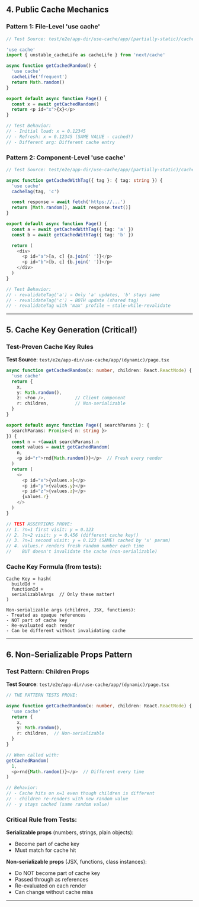 ## <a id="public-cache"></a>4. Public Cache Mechanics

### Pattern 1: File-Level 'use cache'

```typescript
// Test Source: test/e2e/app-dir/use-cache/app/(partially-static)/cache-life/page.tsx

'use cache'
import { unstable_cacheLife as cacheLife } from 'next/cache'

async function getCachedRandom() {
  'use cache'
  cacheLife('frequent')
  return Math.random()
}

export default async function Page() {
  const x = await getCachedRandom()
  return <p id="x">{x}</p>
}

// Test Behavior:
// - Initial load: x = 0.12345
// - Refresh: x = 0.12345 (SAME VALUE - cached!)
// - Different arg: Different cache entry
```

### Pattern 2: Component-Level 'use cache'

```typescript
// Test Source: test/e2e/app-dir/use-cache/app/(partially-static)/cache-tag/page.tsx

async function getCachedWithTag({ tag }: { tag: string }) {
  'use cache'
  cacheTag(tag, 'c')

  const response = await fetch('https://...')
  return [Math.random(), await response.text()]
}

export default async function Page() {
  const a = await getCachedWithTag({ tag: 'a' })
  const b = await getCachedWithTag({ tag: 'b' })

  return (
    <div>
      <p id="a">[a, c] {a.join(' ')}</p>
      <p id="b">[b, c] {b.join(' ')}</p>
    </div>
  )
}

// Test Behavior:
// - revalidateTag('a') → Only 'a' updates, 'b' stays same
// - revalidateTag('c') → BOTH update (shared tag)
// - revalidateTag with 'max' profile → stale-while-revalidate
```

---

## <a id="cache-keys"></a>5. Cache Key Generation (Critical!)

### Test-Proven Cache Key Rules

**Test Source**: `test/e2e/app-dir/use-cache/app/(dynamic)/page.tsx`

```typescript
async function getCachedRandom(x: number, children: React.ReactNode) {
  'use cache'
  return {
    x,
    y: Math.random(),
    z: <Foo />,           // Client component
    r: children,          // Non-serializable
  }
}

export default async function Page({ searchParams }: {
  searchParams: Promise<{ n: string }>
}) {
  const n = +(await searchParams).n
  const values = await getCachedRandom(
    n,
    <p id="r">rnd{Math.random()}</p>  // Fresh every render
  )
  return (
    <>
      <p id="x">{values.x}</p>
      <p id="y">{values.y}</p>
      <p id="z">{values.z}</p>
      {values.r}
    </>
  )
}

// TEST ASSERTIONS PROVE:
// 1. ?n=1 first visit: y = 0.123
// 2. ?n=2 visit: y = 0.456 (different cache key!)
// 3. ?n=1 second visit: y = 0.123 (SAME! cached by 'x' param)
// 4. values.r renders fresh random number each time
//    BUT doesn't invalidate the cache (non-serializable)
```

### Cache Key Formula (from tests):

```
Cache Key = hash(
  buildId +
  functionId +
  serializableArgs  // Only these matter!
)

Non-serializable args (children, JSX, functions):
- Treated as opaque references
- NOT part of cache key
- Re-evaluated each render
- Can be different without invalidating cache
```

---

## <a id="non-serializable"></a>6. Non-Serializable Props Pattern

### Test Pattern: Children Props

**Test Source**: `test/e2e/app-dir/use-cache/app/(dynamic)/page.tsx`

```typescript
// THE PATTERN TESTS PROVE:

async function getCachedRandom(x: number, children: React.ReactNode) {
  'use cache'
  return {
    x,
    y: Math.random(),
    r: children,  // Non-serializable
  }
}

// When called with:
getCachedRandom(
  1,
  <p>rnd{Math.random()}</p>  // Different every time
)

// Behavior:
// - Cache hits on x=1 even though children is different
// - children re-renders with new random value
// - y stays cached (same random value)
```

### Critical Rule from Tests:

**Serializable props** (numbers, strings, plain objects):

- Become part of cache key
- Must match for cache hit

**Non-serializable props** (JSX, functions, class instances):

- Do NOT become part of cache key
- Passed through as references
- Re-evaluated on each render
- Can change without cache miss

---
